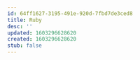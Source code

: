 ```yaml
---
id: 64ff1627-3195-491e-920d-7fbd7de3ced8
title: Ruby
desc: ''
updated: 1603296628620
created: 1603296628620
stub: false
---
```


